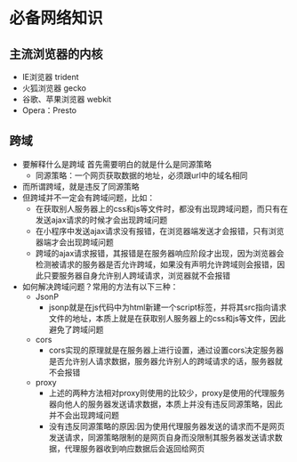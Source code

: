 # 必备网络知识

## 主流浏览器的内核
  - IE浏览器 trident
  - 火狐浏览器 gecko
  - 谷歌、苹果浏览器 webkit
  - Opera：Presto

## 跨域
  - 要解释什么是跨域 首先需要明白的就是什么是同源策略
    - 同源策略：一个网页获取数据的地址，必须跟url中的域名相同
  - 而所谓跨域，就是违反了同源策略
  - 但跨域并不一定会有跨域问题，比如：
    - 在获取别人服务器上的css和js等文件时，都没有出现跨域问题，而只有在发送ajax请求的时候才会出现跨域问题
    - 在小程序中发送ajax请求没有报错，在浏览器端发送才会报错，只有浏览器端才会出现跨域问题
    - 跨域的ajax请求报错，其报错是在服务器响应阶段才出现，因为浏览器会检测被请求的服务器是否允许跨域，如果没有声明允许跨域则会报错，因此只要服务器自身允许别人跨域请求，浏览器就不会报错
  - 如何解决跨域问题？常用的方法有以下三种：
    - JsonP
      - jsonp就是在js代码中为html新建一个script标签，并将其src指向请求文件的地址，本质上就是在获取别人服务器上的css和js等文件，因此避免了跨域问题
    - cors 
      - cors实现的原理就是在服务器上进行设置，通过设置cors决定服务器是否允许别人请求数据，服务器允许别人的跨域请求的话，服务器就不会报错
    - proxy
      - 上述的两种方法相对proxy则使用的比较少，proxy是使用的代理服务器向他人的服务器发送请求数据，本质上并没有违反同源策略，因此并不会出现跨域问题
      - 没有违反同源策略的原因:因为使用代理服务器发送的请求而不是网页发送请求，同源策略限制的是网页自身而没限制其服务器发送请求数据，代理服务器收到响应数据后会返回给网页